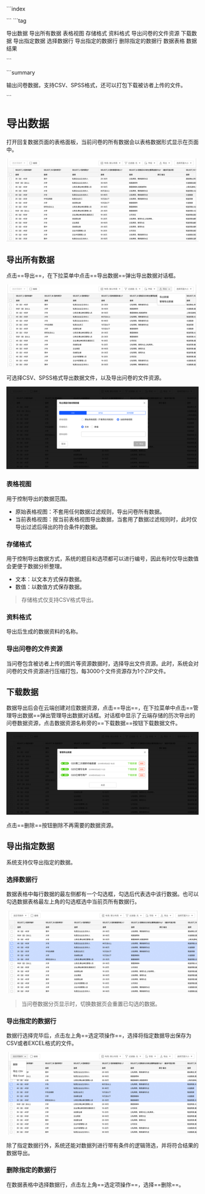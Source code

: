 \```index

\```
\```tag

导出数据 导出所有数据 表格视图 存储格式 资料格式 导出问卷的文件资源 下载数据 导出指定数据 选择数据行 导出指定的数据行 删除指定的数据行 数据表格 数据结果

\```

\```summary

输出问卷数据，支持CSV、SPSS格式，还可以打包下载被访者上传的文件。

\```

# 导出数据
打开回复数据页面的表格面板，当前问卷的所有数据会以表格数据形式显示在页面中。

<img src='../assets/02dataTable/02exportData/dataSheet.png'>

## 导出所有数据

点击==导出==，在下拉菜单中点击==导出数据==弹出导出数据对话框。

<img src='../assets/02dataTable/02exportData/exportData.png'>

可选择CSV、SPSS格式导出数据文件，以及导出问卷的文件资源。

<img src='../assets/02dataTable/02exportData/exportDataAsCSV.png'>

### 表格视图

用于控制导出的数据范围。

+ 原始表格视图：不套用任何数据过滤规则，导出问卷所有数据。
+ 当前表格视图：按当前表格视图导出数据，当套用了数据过滤规则时，此时仅导出过滤后得出的符合条件的数据。
  
### 存储格式  

用于控制导出数据方式，系统的题目和选项都可以进行编号，因此有时仅导出数值会更便于数据分析整理。

+ 文本：以文本方式保存数据。
+ 数值：以数值方式保存数据。

> 存储格式仅支持CSV格式导出。

### 资料格式

导出后生成的数据资料的名称。

### 导出问卷的文件资源

当问卷包含被访者上传的图片等资源数据时，选择导出文件资源。此时，系统会对问卷的文件资源进行压缩打包，每3000个文件资源存为1个ZIP文件。

## 下载数据

数据导出后会在云端创建对应数据资源，点击==导出==，在下拉菜单中点击==管理导出数据==弹出管理导出数据对话框。对话框中显示了云端存储的历次导出的问卷数据资源，点击数据资源名称旁的==下载数据==按钮下载数据文件。

<img src='../assets/02dataTable/02exportData/downloadData.png'>

点击==删除==按钮删除不再需要的数据资源。

## 导出指定数据

系统支持仅导出指定的数据。

### 选择数据行

数据表格中每行数据的最左侧都有一个勾选框，勾选后代表选中该行数据。也可以勾选数据表格最左上角的勾选框选中当前页所有数据行。

<img src='../assets/02dataTable/02exportData/selectDataRow.png'>

> 当问卷数据分页显示时，切换数据页会重置已勾选的数据。

### 导出指定的数据行

数据行选择完毕后，点击左上角==选定项操作==，选择将指定数据导出保存为CSV或者EXCEL格式的文件。

<img src='../assets/02dataTable/02exportData/exportSelectedDataRow.png'>

除了指定数据行外，系统还能对数据列进行带有条件的逻辑筛选，并将符合结果的数据导出。

### 删除指定的数据行

在数据表格中选择数据行，点击左上角==选定项操作==，选择==删除==。